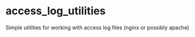 # access_log_utilities
Simple utilities for working with access log files (nginx or possibly apache)
